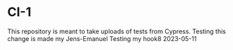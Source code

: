 # CI-1
This repository is meant to take uploads of tests from Cypress.
Testing this change is made my Jens-Emanuel
Testing my hook8 2023-05-11

